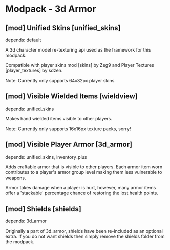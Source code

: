 Modpack - 3d Armor
==================

[mod] Unified Skins [unified_skins]
-----------------------------------

depends: default

A 3d character model re-texturing api used as the framework for this modpack.

Compatible with player skins mod [skins] by Zeg9 and Player Textures [player_textures] by sdzen.

Note: Currently only supports 64x32px player skins.

[mod] Visible Wielded Items [wieldview]
---------------------------------------

depends: unified_skins

Makes hand wielded items visible to other players.

Note: Currently only supports 16x16px texture packs, sorry!

[mod] Visible Player Armor [3d_armor]
-------------------------------------

depends: unified_skins, inventory_plus

Adds craftable armor that is visible to other players. Each armor item worn contributes to
a player's armor group level making them less vulnerable to weapons.

Armor takes damage when a player is hurt, however, many armor items offer a 'stackable'
percentage chance of restoring the lost health points.

[mod] Shields [shields]
-------------------------------------

depends: 3d_armor

Originally a part of 3d_armor, shields have been re-included as an optional extra.
If you do not want shields then simply remove the shields folder from the modpack.
